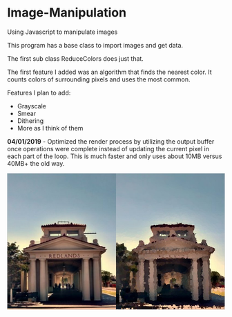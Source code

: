 # Image-Manipulation
Using Javascript to manipulate images

This program has a base class to import images and get data.

The first sub class ReduceColors does just that.

The first feature I added was an algorithm that finds the nearest color.
It counts colors of surrounding pixels and uses the most common.

Features I plan to add:
* Grayscale
* Smear
* Dithering
* More as I think of them

**04/01/2019** - Optimized the render process by utilizing the output buffer once operations were complete instead of updating the current pixel in each part of the loop. This is much faster and only uses about 10MB versus 40MB+ the old way.

![alt text](https://raw.githubusercontent.com/061375/Image-Manipulation/master/images/impressionism-redlands-trainstation.jpg "Nearest Pixel")





